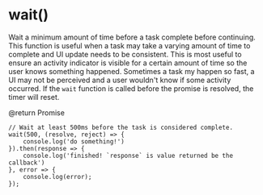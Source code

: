 # wait()

Wait a minimum amount of time before a task complete before continuing. This function is useful when a task may take a varying amount of time to complete and UI update needs to be consistent. This is most useful to ensure an activity indicator is visible for a certain amount of time so the user knows something happened. Sometimes a task my happen so fast, a UI may not be perceived and a user wouldn't know if some activity occurred. If the `wait` function is called before the promise is resolved, the timer will reset.

@return Promise

    // Wait at least 500ms before the task is considered complete.
    wait(500, (resolve, reject) => {
        console.log('do something!')
    }).then(response => {
        console.log('finished! `response` is value returned be the callback')
    }, error => {
        console.log(error);
    });
